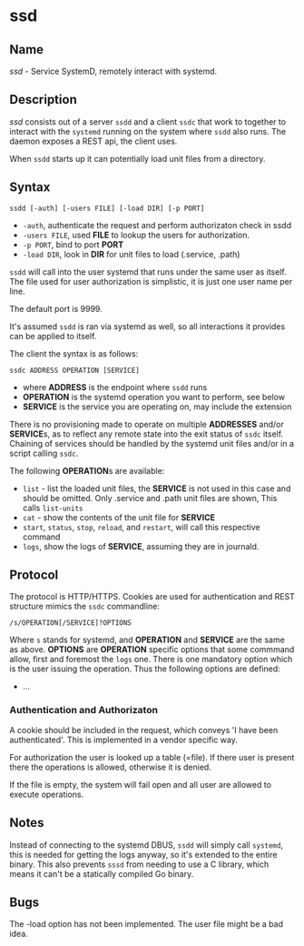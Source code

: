 # ssd

## Name

*ssd* - Service SystemD, remotely interact with systemd.

## Description

*ssd* consists out of a server `ssdd` and a client `ssdc` that work to together to interact with the
`systemd` running on the system where `ssdd` also runs. The daemon exposes a REST api, the client
uses.

When `ssdd` starts up it can potentially load unit files from a directory.

## Syntax

~~~
ssdd [-auth] [-users FILE] [-load DIR] [-p PORT]
~~~

* `-auth`, authenticate the request and perform authorizaton check in ssdd
* `-users FILE`, used **FILE** to lookup the users for authorization.
* `-p PORT`, bind to port **PORT**
* `-load DIR`, look in **DIR** for unit files to load (.service, .path)

`ssdd` will call into the user systemd that runs under the same user as itself. The file used for
user authorization is simplistic, it is just one user name per line.

The default port is 9999.

It's assumed `ssdd` is ran via systemd as well, so all interactions it provides can be applied to
itself.

The client the syntax is as follows:
~~~
ssdc ADDRESS OPERATION [SERVICE]
~~~
* where **ADDRESS** is the endpoint where `ssdd` runs
* **OPERATION** is the systemd operation you want to perform, see below
* **SERVICE** is the service you are operating on, may include the extension

There is no provisioning made to operate on multiple **ADDRESSES** and/or **SERVICE**s, as to
reflect any remote state into the exit status of `ssdc` itself. Chaining of services should be
handled by the systemd unit files and/or in a script calling `ssdc`.

The following **OPERATION**s are available:

* `list` - list the loaded unit files, the **SERVICE** is not used in this case and should be
  omitted. Only .service and .path unit files are shown, This calls `list-units`
* `cat` - show the contents of the unit file for **SERVICE**
* `start`, `status`, `stop`, `reload`, and `restart`, will call this respective command
* `logs`, show the logs of **SERVICE**, assuming they are in journald.

## Protocol

The protocol is HTTP/HTTPS. Cookies are used for authentication and REST structure mimics the `ssdc`
commandline:

~~~
/s/OPERATION[/SERVICE]?OPTIONS
~~~

Where `s` stands for systemd, and **OPERATION** and **SERVICE** are the same as above. **OPTIONS**
are **OPERATION** specific options that some commmand allow, first and foremost the `logs` one.
There is one mandatory option which is the user issuing the operation. Thus the following options
are defined:

* ...

### Authentication and Authorizaton

A cookie should be included in the request, which conveys 'I have been authenticated'. This is
implemented in a vendor specific way.

For authorization the user is looked up a table (=file). If there user is present there the
operations is allowed, otherwise it is denied.

If the file is empty, the system will fail open and all user are allowed to execute operations.

## Notes

Instead of connecting to the systemd DBUS, `ssdd` will simply call `systemd`, this is needed for
getting the logs anyway, so it's extended to the entire binary. This also prevents `sssd` from
needing to use a C library, which means it can't be a statically compiled Go binary.

## Bugs

The -load option has not been implemented. The user file might be a bad idea.
